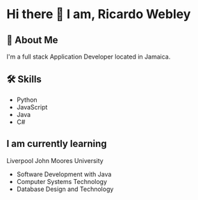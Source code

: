 # Hi there 👋 I am, Ricardo Webley

<!--
**ricardowebleyjm/ricardowebleyjm** is a ✨ _special_ ✨ repository because its `README.md` (this file) appears on your GitHub profile.

Here are some ideas to get you started:

- 🔭 I’m currently working on ...
- 🌱 I’m currently learning ...
- 👯 I’m looking to collaborate on ...
- 🤔 I’m looking for help with ...
- 💬 Ask me about ...
- 📫 How to reach me: ...
- 😄 Pronouns: ...
- ⚡ Fun fact: ...
-->

## 🚀 About Me
I'm a full stack Application Developer located in Jamaica.

## 🛠 Skills
- Python
- JavaScript
- Java
- C#


## I am currently learning
Liverpool John Moores University

- Software Development with Java
- Computer Systems Technology
- Database Design and Technology 





